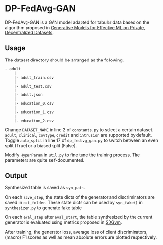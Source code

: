 # DP-FedAvg-GAN
DP-FedAvg-GAN is a GAN model adapted for tabular data based on the algorithm proposed in [Generative Models for Effective ML on Private, Decentralized Datasets](https://arxiv.org/abs/1911.06679).


## Usage
The dataset directory should be arranged as the following.
```
- adult
    |
    |- adult_train.csv
    |
    |- adult_test.csv
    |
    |- adult.json
    |
    |- education_0.csv
    |
    |- education_1.csv
    |
    |- education_2.csv
```

Change `DATASET_NAME` in line 2 of `constants.py` to select a certain dataset. `adult`, `clinical`, `covtype`, `credit` and `intrusion` are supported by default. Toggle `auto_split` in line 17 of `dp_fedavg_gan.py` to switch between an even split (True) or a biased split (False).

Modify `HyperParam` in `util.py` to fine tune the training process. The parameters are quite self-documented.


## Output
Synthesized table is saved as `syn_path`.

On each `save_step`, the state dicts of the generator and discriminators are saved in `out_folder`. These state dicts can be used by `syn_fake()` in `synthesizer.py` to generate fake table.

On each `eval_step` after `eval_start`, the table synthesized by the current generator is evaluated using metrics proposed in [SDGym](https://github.com/sdv-dev/SDGym/tree/v0.2.2).

After training, the generator loss, average loss of client discriminators, (macro) F1 scores as well as mean absolute errors are plotted respectively.

